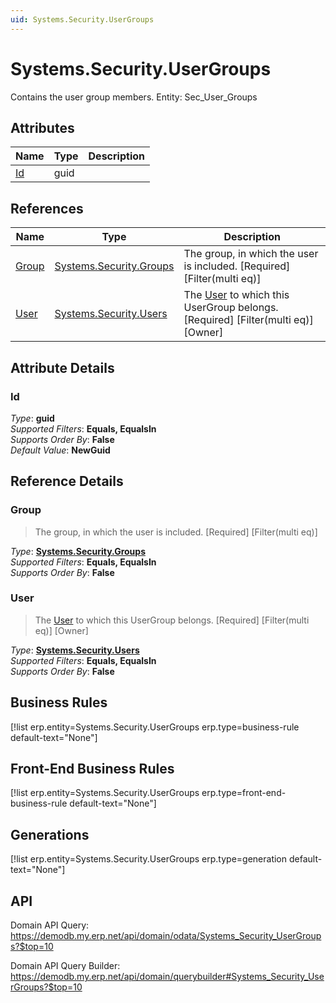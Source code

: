 ```yaml
---
uid: Systems.Security.UserGroups
---
```

# Systems.Security.UserGroups

Contains the user group members. Entity: Sec_User_Groups

## Attributes

| Name | Type | Description |
| ---- | ---- | --- |
| [Id](Systems.Security.UserGroups.md#Id) | guid |  

## References

| Name | Type | Description |
| ---- | ---- | --- |
| [Group](Systems.Security.UserGroups.md#Group) | [Systems.Security.Groups](Systems.Security.Groups.md) | The group, in which the user is included. [Required] [Filter(multi eq)] |
| [User](Systems.Security.UserGroups.md#User) | [Systems.Security.Users](Systems.Security.Users.md) | The [User](Systems.Security.UserGroups.md#User) to which this UserGroup belongs. [Required] [Filter(multi eq)] [Owner] |


## Attribute Details

### Id

_Type_: **guid**  
_Supported Filters_: **Equals, EqualsIn**  
_Supports Order By_: **False**  
_Default Value_: **NewGuid**  


## Reference Details

### Group

> The group, in which the user is included. [Required] [Filter(multi eq)]

_Type_: **[Systems.Security.Groups](Systems.Security.Groups.md)**  
_Supported Filters_: **Equals, EqualsIn**  
_Supports Order By_: **False**  

### User

> The [User](Systems.Security.UserGroups.md#User) to which this UserGroup belongs. [Required] [Filter(multi eq)] [Owner]

_Type_: **[Systems.Security.Users](Systems.Security.Users.md)**  
_Supported Filters_: **Equals, EqualsIn**  
_Supports Order By_: **False**  



## Business Rules

[!list erp.entity=Systems.Security.UserGroups erp.type=business-rule default-text="None"]

## Front-End Business Rules

[!list erp.entity=Systems.Security.UserGroups erp.type=front-end-business-rule default-text="None"]

## Generations

[!list erp.entity=Systems.Security.UserGroups erp.type=generation default-text="None"]

## API

Domain API Query:
<https://demodb.my.erp.net/api/domain/odata/Systems_Security_UserGroups?$top=10>

Domain API Query Builder:
<https://demodb.my.erp.net/api/domain/querybuilder#Systems_Security_UserGroups?$top=10>

